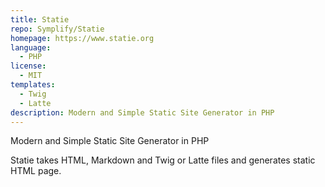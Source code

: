```yaml
---
title: Statie
repo: Symplify/Statie
homepage: https://www.statie.org
language:
  - PHP
license:
  - MIT
templates:
  - Twig
  - Latte
description: Modern and Simple Static Site Generator in PHP
---
```


Modern and Simple Static Site Generator in PHP

Statie takes HTML, Markdown and Twig or Latte files and generates static HTML page.
